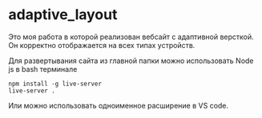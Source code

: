 # adaptive_layout
Это моя работа в которой реализован вебсайт с адаптивной версткой.
Он корректно отображается на всех типах устройств.

Для развертывания сайта из главной папки можно использовать Node js в bash терминале
```
npm install -g live-server
live-server .
```
Или можно использовать одноименное расширение в VS code.
